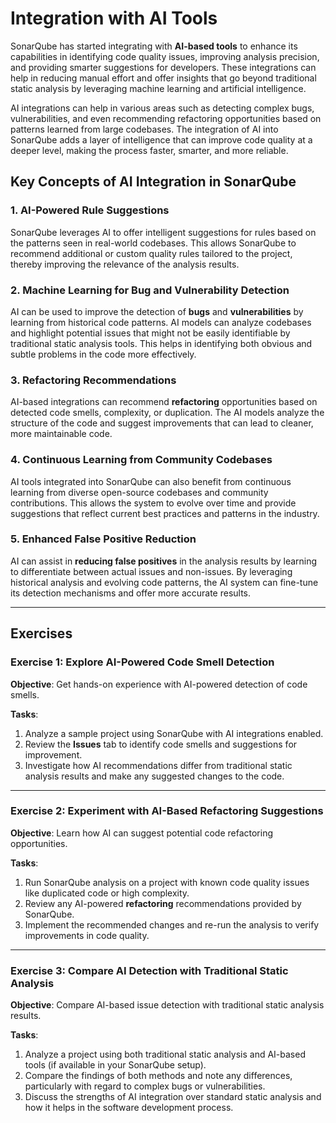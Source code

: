 # Integration with AI Tools

SonarQube has started integrating with **AI-based tools** to enhance its 
capabilities in identifying code quality issues, improving analysis 
precision, and providing smarter suggestions for developers. These 
integrations can help in reducing manual effort and offer insights that go 
beyond traditional static analysis by leveraging machine learning and 
artificial intelligence.     

AI integrations can help in various areas such as detecting complex bugs, 
vulnerabilities, and even recommending refactoring opportunities based on 
patterns learned from large codebases. The integration of AI into SonarQube 
adds a layer of intelligence that can improve code quality at a deeper 
level, making the process faster, smarter, and more reliable.    

## Key Concepts of AI Integration in SonarQube

### 1. AI-Powered Rule Suggestions

SonarQube leverages AI to offer intelligent suggestions for rules based on 
the patterns seen in real-world codebases. This allows SonarQube to 
recommend additional or custom quality rules tailored to the project, 
thereby improving the relevance of the analysis results.   

### 2. Machine Learning for Bug and Vulnerability Detection

AI can be used to improve the detection of **bugs** and **vulnerabilities** 
by learning from historical code patterns. AI models can analyze codebases 
and highlight potential issues that might not be easily identifiable by 
traditional static analysis tools. This helps in identifying both obvious 
and subtle problems in the code more effectively.    

### 3. Refactoring Recommendations

AI-based integrations can recommend **refactoring** opportunities based on 
detected code smells, complexity, or duplication. The AI models analyze the 
structure of the code and suggest improvements that can lead to cleaner, 
more maintainable code.   

### 4. Continuous Learning from Community Codebases 

AI tools integrated into SonarQube can also benefit from continuous 
learning from diverse open-source codebases and community contributions. 
This allows the system to evolve over time and provide suggestions that 
reflect current best practices and patterns in the industry.    

### 5. Enhanced False Positive Reduction

AI can assist in **reducing false positives** in the analysis results by 
learning to differentiate between actual issues and non-issues. By 
leveraging historical analysis and evolving code patterns, the AI system 
can fine-tune its detection mechanisms and offer more accurate results.   

---

## Exercises

### Exercise 1: Explore AI-Powered Code Smell Detection

**Objective**: 
Get hands-on experience with AI-powered detection of code smells.

**Tasks**:
1. Analyze a sample project using SonarQube with AI integrations enabled.
2. Review the **Issues** tab to identify code smells and suggestions for 
   improvement. 
3. Investigate how AI recommendations differ from traditional static 
   analysis results and make any suggested changes to the code.  

---

### Exercise 2: Experiment with AI-Based Refactoring Suggestions

**Objective**: 
Learn how AI can suggest potential code refactoring opportunities.

**Tasks**:
1. Run SonarQube analysis on a project with known code quality issues like 
   duplicated code or high complexity. 
2. Review any AI-powered **refactoring** recommendations provided by SonarQube.
3. Implement the recommended changes and re-run the analysis to verify 
   improvements in code quality. 

---

### Exercise 3: Compare AI Detection with Traditional Static Analysis

**Objective**: 
Compare AI-based issue detection with traditional static analysis results.

**Tasks**:
1. Analyze a project using both traditional static analysis and AI-based 
   tools (if available in your SonarQube setup). 
2. Compare the findings of both methods and note any differences, 
   particularly with regard to complex bugs or vulnerabilities. 
3. Discuss the strengths of AI integration over standard static analysis 
   and how it helps in the software development process. 
